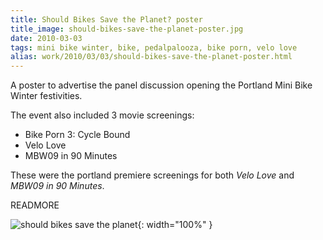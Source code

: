 ```yaml
---
title: Should Bikes Save the Planet? poster
title_image: should-bikes-save-the-planet-poster.jpg
date: 2010-03-03
tags: mini bike winter, bike, pedalpalooza, bike porn, velo love
alias: work/2010/03/03/should-bikes-save-the-planet-poster.html
---
```


A poster to advertise the panel discussion opening the Portland Mini Bike 
Winter festivities.

The event also included 3 movie screenings:

- Bike Porn 3: Cycle Bound
- Velo Love
- MBW09 in 90 Minutes

These were the portland premiere screenings for both _Velo Love_ and _MBW09 in 
90 Minutes_.

READMORE

![should bikes save the planet](/images/should-bikes-save-the-planet-poster.jpg){: width="100%" }


